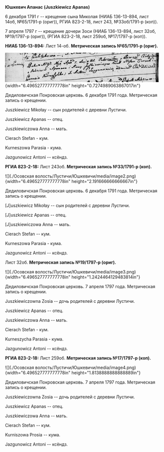 **Юшкевич Апанас (Juszkiewicz Apanas)**

6 декабря 1791 г -- крещение сына Миколая (НИАБ 136-13-894, лист 14об,
№65/1791-р (ориг)), РГИА 823-2-18, лист 243, №33об/1791-р (коп)).

7 апреля 1797 г -- крещение дочери Зоси (НИАБ 136-13-894, лист 32об,
№19/1797-р (ориг)), (РГИА 823-2-18, лист 259об, №17/1797-р (коп)).

**НИАБ 136-13-894:** Лист 14-об. **Метрическая запись №65/1791-р
(ориг).**

![](./media/4d94911206c340de03c47cb053b898344d3736d8.png){width="6.496527777777778in"
height="0.7274989063867017in"}

Дедиловичская Покровская церковь. 6 декабря 1791 года. Метрическая
запись о крещении.

Juszkiewicz Mikołay -- сын родителей с деревни Лустичи.

Juszkiewicz Apanas -- отец.

Juszkiewiczowa Anna -- мать.

Cierach Stefan - кум.

Kurneszowa Parasia - кума.

Jazgunowicz Antoni -- ксёндз.

**РГИА 823-2-18:** Лист 243об. **Метрическая запись №33/1791-р (коп).**

![](./Осовская волость/Лустичи/Юшкевичи/media/image2.png){width="6.496527777777778in"
height="2.191666666666667in"}

Дедиловичская Покровская церковь. 6 декабря 1791 года. Метрическая
запись о крещении.

\[J\]uszkiewicz Mikołay -- сын родителей с деревни Лустичи.

\[J\]uszkiewicz Apanas -- отец.

\[J\]uszkiewiczowa Anna -- мать.

Cierach Stefan -- кум.

Kurneszowa Parasia - кума.

Jazgunowicz Antoni -- ксёндз.

Лист 32об. **Метрическая запись №19/1797-р (ориг).**

![](./Осовская волость/Лустичи/Юшкевичи/media/image3.png){width="6.496527777777778in"
height="1.2424464129483814in"}

Дедиловичская Покровская церковь. 7 апреля 1797 года. Метрическая запись
о крещении.

Juszkiewiczowna Zosia -- дочь родителей с деревни Лустичи.

Juszkiewicz Apanas -- отец.

Juszkiewiczowa Anna -- мать.

Cierach Stefan - кум.

Kurneszycha Parasia - кума.

Jazgunowicz Antoni -- ксёндз.

**РГИА 823-2-18:** Лист 259об. **Метрическая запись №17/1797-р (коп).**

![](./Осовская волость/Лустичи/Юшкевичи/media/image4.png){width="6.496527777777778in"
height="1.8138888888888889in"}

Дедиловичская Покровская церковь. 7 апреля 1797 года. Метрическая запись
о крещении.

Juszkiewiczowna Zosia -- дочь родителей с деревни Лустичи.

Juszkiewicz Apanas -- отец.

Juszkiewiczowa Anna -- мать.

Cierach Stefan -- кум.

Kurniszowa Prosia -- кума.

Jazgunowicz Antoni -- ксёндз.
